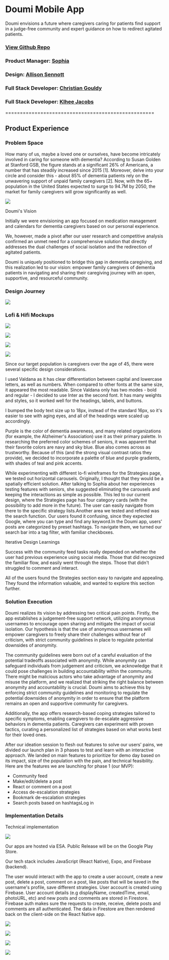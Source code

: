 Doumi Mobile App
=====

Doumi envisions a future where caregivers caring for  patients find support in a judge-free community and expert guidance on how to redirect agitated patients.



### [View Github Repo](https://github.com/Gouldy-C/DoumiApp)

### Product Manager: [Sophia](https://www.joincolab.io/product/doumi#)

### Design: [Allison Sennott](http://www.linkedin.com/in/allison-sennott)

### Full Stack Developer: [Christian Gouldy](https://www.linkedin.com/in/gouldy-c)

### Full Stack Developer: [Klhee Jacobs](https://www.linkedin.com/in/klhee-jacobs-99743a161/)

===================================================

## Product Experience

### Problem Space

How many of us, maybe a loved one or ourselves, have become intricately involved in caring for someone with dementia? According to Susan Golden at Stanford GSB, the figure stands at a significant 26% of Americans, a number that has steadily increased since 2015 [1]. Moreover, delve into your circle and consider this - about 85% of dementia patients rely on the unwavering support of unpaid family caregivers [2]. Now, with the 65+ population in the United States expected to surge to 94.7M by 2050, the market for family caregivers will grow significantly as well.

![](https://assets-global.website-files.com/5ffaaba6c715f86bdf4e92b5/65b910a157465e4a5503c1ec_isvCgoQn4_eHMNo-_nh6PMjplWnId7qBhKD3wpZTrx88x8_ZmuJUaGJ8BOC7lBSVgDHeOExD7xS5RFPTTjaR6pjgjcV7ue43mjfd-9cvqw9lF9t02xWRgadzRb0E7IpxiECQnNREyk_IDQPmowUUrjs.png)

Doumi's Vision

Initially we were envisioning an app focused on medication management and calendars for dementia caregivers based on our personal experience.

We, however, made a pivot after our user research and competitive analysis confirmed an unmet need for a comprehensive solution that directly addresses the dual challenges of social isolation and the redirection of agitated patients.

Doumi is uniquely positioned to bridge this gap in dementia caregiving, and this realization led to our vision: empower family caregivers of dementia patients in navigating and sharing their caregiving journey with an open, supportive, and resourceful community.

### Design Journey

![](https://assets-global.website-files.com/5ffaaba6c715f86bdf4e92b5/65b91140fa78247e335a2aa1_HAFV91e8dDJqsYOWXOH_LpZUtxfSEzgeccEQimUqv_j-j8d5QTg3VpdX8UOtQ63a6sQPFso6wW3MjdBClvT-XYV3zsRgyDb2OmoaY7VVqzNLQhaeL0YNKCkDIWb6O8Ql7_kcoof4TZFdei--o4bqHpw.png)

### ‍Lofi & Hifi Mockups

![](https://assets-global.website-files.com/5ffaaba6c715f86bdf4e92b5/65b9115f0fb50eaf0558eb56_j34QbZ38av45zPhuysWxYivNbh3Vq3YcmH27Fmcny2gJb-H0LkXgnvegD0iI0bziQ0hx0TT49bpmuzhKS73QmRA2fL-fah0ro8Nq4E2A97p8a1aoF1OrdSJg5rZxWBoe7nR4AsMGCCxT5nY55kNiXyA.png)

![](https://assets-global.website-files.com/5ffaaba6c715f86bdf4e92b5/65b911697de46735ede0eaef_bB_v3GorQgjGbSFh1eIFXpHZUs9Oq1R6I5rnHKeOVsVDX5VCmbjAah0THcgUXZ0SS5b0OmBR_iBkN0TQ5PjjrjVNYO976_PYyA1_P6lzzo3P7l6Mxi2l2q4e3bw1nVgcAwUmkCqg9147Uk_K9zuo7FE.png)

![](https://assets-global.website-files.com/5ffaaba6c715f86bdf4e92b5/65b9116e7baa56c97c158bcc_6VKvMbKtufxUbM88otMyV1xiDMU1i4bhbZtsZTy5r6k7m4kCnwxL3_jJxJ8a8EDjCoHmFO-SIxwMLOrXFZBAgB8Dl7Z1KIW9DuZcO_85wU8oOJH6LB5A7ry7cFDfvt5T-jqfSPWnGjDJOrgQlFjtfZQ.png)

![](https://assets-global.website-files.com/5ffaaba6c715f86bdf4e92b5/65b9117b0c400c1ffc69b205_KabRJvjFlnETiMoBBMwIwC3wOcgddmDJl7u0y6cujc79jM4HbZV3bE-ZDdrrDlY-dVUefQzXom7rLZ4pLs4xhB1EEShPmHfRRoace4pxEwrcMzJFNvtR6lIjfcRLhxYZtr5cZZanEFUFSXp0Kx01V9w.png)

Since our target population is caregivers over the age of 45, there were several specific design considerations.

I used Valdana as it has clear differentiation between capital and lowercase letters, as well as numbers. When compared to other fonts at the same size, it appeared the most readable. Since Valdana only has two modes - bold and regular - I decided to use Inter as the second font. It has many weights and styles, so it worked well for the headings, labels, and buttons.

I bumped the body text size up to 18px, instead of the standard 16px, so it's easier to see with aging eyes, and all of the headings were scaled up accordingly.

Purple is the color of dementia awareness, and many related organizations (for example, the Alzheimer's Association) use it as their primary palette. In researching the preferred color schemes of seniors, it was apparent that their favorite colors are navy and sky blue. Blue also comes across as trustworthy. Because of this (and the strong visual contrast ratios they provide), we decided to incorporate a palette of blue and purple gradients, with shades of teal and pink accents.

While experimenting with different lo-fi wireframes for the Strategies page, we tested out horizontal carousels. Originally, I thought that they would be a spatially efficient solution. After talking to Sophia about her experiences testing features with seniors, she suggested eliminating the carousels and keeping the interactions as simple as possible. This led to our current design, where the Strategies page has four category cards (with the possibility to add more in the future). The user can easily navigate from there to the specific strategy lists.Another area we tested and refined was the search function. Our users found it confusing, since they expected Google, where you can type and find any keyword.In the Doumi app, users' posts are categorized by preset hashtags. To navigate them, we turned our search bar into a tag filter, with familiar checkboxes.

Iterative Design Learnings

Success with the community feed tasks really depended on whether the user had previous experience using social media. Those that did recognized the familiar flow, and easily went through the steps. Those that didn't struggled to comment and interact.

All of the users found the Strategies section easy to navigate and appealing. They found the information valuable, and wanted to explore this section further.

### Solution Execution

Doumi realizes its vision by addressing two critical pain points. Firstly, the app establishes a judgement-free support network, utilizing anonymous usernames to encourage open sharing and mitigate the impact of social isolation. Our hypothesis is that the use of anonymous usernames will empower caregivers to freely share their challenges without fear of criticism, with strict community guidelines in place to regulate potential downsides of anonymity.

The community guidelines were born out of a careful evaluation of the potential tradeoffs associated with anonymity. While anonymity can safeguard individuals from judgement and criticism, we acknowledge that it could pose challenges in building accountability within the community. There might be malicious actors who take advantage of anonymity and misuse the platform, and we realized that striking the right balance between anonymity and accountability is crucial. Doumi aims to achieve this by enforcing strict community guidelines and monitoring to regulate the potential downsides of anonymity in order to ensure that the platform remains an open and supportive community for caregivers.

Additionally, the app offers research-based coping strategies tailored to specific symptoms, enabling caregivers to de-escalate aggressive behaviors in dementia patients. Caregivers can experiment with proven tactics, curating a personalized list of strategies based on what works best for their loved ones.

After our ideation session to flesh out features to solve our users' pains, we divided our launch plan in 3 phases to test and learn with an interactive approach. We landed on main features to prioritize for demo day based on its impact, size of the population with the pain, and technical feasibility. Here are the features we are launching for phase 1 (our MVP):

-   Community feed
-   Make/edit/delete a post
-   React or comment on a post
-   Access de-escalation strategies
-   Bookmark de-escalation strategies
-   Search posts based on hashtagsLog in

### Implementation Details

Technical implementation

![](https://assets-global.website-files.com/5ffaaba6c715f86bdf4e92b5/65b91038fae7659ebee52a39_Cf9DVYILxxRfLlkDRPk_ee0SIWhDtaHGmZP4cUa1Wcb19MhROaI8TN5afyG35Z-qiLClRXR8zBz9dRB35IMAQ7WfJnKieG0DXeY2MCGcFTgJdTyYKFQszv6xg4EVZqOYNxtWcqlkTwdqOvPM-ImHd3k.png)

Our apps are hosted via ESA. Public Release will be on the Google Play Store.

Our tech stack includes JavaScript (React Native), Expo, and Firebase (backend).

The user would interact with the app to create a user account, create a new post, delete a post, comment on a post, like posts that will be saved in the username's profile, save different strategies. User account is created using Firebase. User account details (e.g displayName, createdTime, email, photoURL, etc) and new posts and comments are stored in Firestore. Firebase auth makes sure the requests to create, receive, delete posts and comments are all authenticated. The data in Firestore are then rendered back on the client-side on the React Native app.


![](https://assets-global.website-files.com/5ffaaba6c715f86bdf4e92b5/65b913d2cb641f6e8cd0ed0e_Screen%20Shot%202024-01-30%20at%2011.20.26%20PM.png)

![](https://assets-global.website-files.com/5ffaaba6c715f86bdf4e92b5/65b91420b1cdf5566e5832b0_Screen%20Shot%202024-01-30%20at%2011.21.42%20PM.png)

![](https://assets-global.website-files.com/5ffaaba6c715f86bdf4e92b5/65b9145ae75084340418b172_Screen%20Shot%202024-01-30%20at%2011.22.44%20PM.png)



![](https://assets-global.website-files.com/5ffaaba6c715f86bdf4e92b5/65bc613efffa61a6d8eadc50_Screen%20Shot%202024-02-02%20at%2011.27.48%20AM.png)